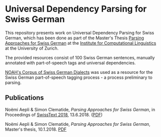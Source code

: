 # Universal Dependency Parsing for Swiss German

This repository presents work on Universal Dependency Parsing for Swiss German, which has been done as part of the Master's Thesis [Parsing Approaches for Swiss German](http://www.cl.uzh.ch/dam/jcr:cdad4255-ddd4-4071-a706-491e75085339/aepli_noemi_1990.pdf) at the [Institute for Computational Linguistics](https://www.cl.uzh.ch/en.html) at the University of Zurich. 

The provided resources consist of 100 Swiss German sentences, manually annotated with part-of-speech tags and universal dependencies. 

[NOAH's Corpus of Swiss German Dialects](https://noe-eva.github.io/NOAH-Corpus/) was used as a resource for the Swiss German part-of-speech tagging process - a process preliminary to parsing.


## Publications

Noëmi Aepli & Simon Clematide, _Parsing Approaches for Swiss German_, in Proceedings of [SwissText 2018](https://www.swisstext.org/), 13.6.2018. ([PDF](http://ceur-ws.org/Vol-2226/paper1.pdf))

Noëmi Aepli & Simon Clematide, _Parsing Approaches for Swiss German_, Master's thesis, 10.1.2018. [PDF](http://www.cl.uzh.ch/dam/jcr:cdad4255-ddd4-4071-a706-491e75085339/aepli_noemi_1990.pdf)
